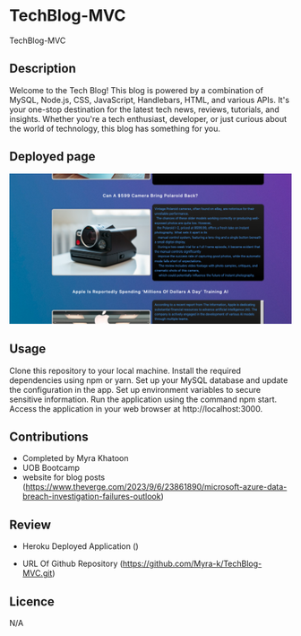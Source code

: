 # TechBlog-MVC

TechBlog-MVC

## Description

Welcome to the Tech Blog! This blog is powered by a combination of MySQL, Node.js, CSS, JavaScript, Handlebars, HTML, and various APIs. It's your one-stop destination for the latest tech news, reviews, tutorials, and insights. Whether you're a tech enthusiast, developer, or just curious about the world of technology, this blog has something for you.

## Deployed page


![Deployed page screenshot](./public/images/Screenshot%202023-09-07%20at%2016.20.36.png)


## Usage

Clone this repository to your local machine. Install the required dependencies using npm or yarn. Set up your MySQL database and update the configuration in the app. Set up environment variables to secure sensitive information. Run the application using the command npm start. Access the application in your web browser at http://localhost:3000.

## Contributions

* Completed by Myra Khatoon
* UOB Bootcamp
* website for blog posts (https://www.theverge.com/2023/9/6/23861890/microsoft-azure-data-breach-investigation-failures-outlook)

## Review

* Heroku Deployed Application ()

* URL Of Github Repository (https://github.com/Myra-k/TechBlog-MVC.git)


## Licence

N/A